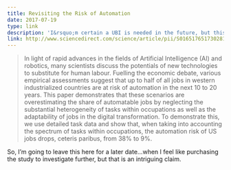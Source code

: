 ```yaml
---
title: Revisiting the Risk of Automation
date: 2017-07-19
type: link
description: 'I&rsquo;m certain a UBI is needed in the future, but this study claims automating jobs away might not happen as soon as suggested.'
link: http://www.sciencedirect.com/science/article/pii/S0165176517302811
---
```

> In light of rapid advances in the fields of Artificial Intelligence (AI) and robotics, many scientists discuss the potentials of new technologies to substitute for human labour. Fuelling the economic debate, various empirical assessments suggest that up to half of all jobs in western industrialized countries are at risk of automation in the next 10 to 20 years. This paper demonstrates that these scenarios are overestimating the share of automatable jobs by neglecting the substantial heterogeneity of tasks within occupations as well as the adaptability of jobs in the digital transformation. To demonstrate this, we use detailed task data and show that, when taking into accounting the spectrum of tasks within occupations, the automation risk of US jobs drops, ceteris paribus, from 38% to 9%.

So, I’m going to leave this here for a later date…when I feel like purchasing the study to investigate further, but that is an intriguing claim.
